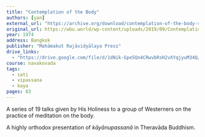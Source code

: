 ```yaml
---
title: "Contemplation of the Body"
authors: [yan]
external_url: "https://archive.org/download/contemplation-of-the-body-somdet-yan/Contemplation%20of%20the%20Body%20-%20Somdet%20Yan_text.pdf"
original_url: https://wbu.world/wp-content/uploads/2019/09/Contemplation-of-the-Body-"Kayanupassana22-1.pdf
year: 1974
address: Bangkok
publisher: "Mahāmakut Rajāvidyālaya Press"
drive_links:
  - "https://drive.google.com/file/d/1dNik-Gpe5Qn4CRwvbRsH2vXYqjyuM34Q/view?usp=drivesdk"
course: navakovada
tags:
  - sati
  - vipassana
  - kaya
pages: 83
---
```


A series of 19 talks given by His Holiness to a group of Westerners on the practice of meditation on the body.

A highly orthodox presentation of *kāyānupassanā* in Theravāda Buddhism.
